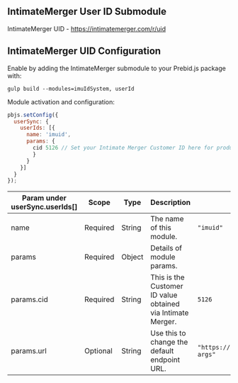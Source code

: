 ## IntimateMerger User ID Submodule

IntimateMerger UID - https://intimatemerger.com/r/uid

## IntimateMerger UID Configuration

Enable by adding the IntimateMerger submodule to your Prebid.js package with:

```
gulp build --modules=imuIdSystem, userId
```

Module activation and configuration:

```javascript
pbjs.setConfig({
  userSync: {
    userIds: [{
      name: 'imuid',
      params: {
        cid 5126 // Set your Intimate Merger Customer ID here for production
        }
      }
    }]
  }
});
```

| Param under userSync.userIds[] | Scope | Type | Description | Example |
| --- | --- | --- | --- | --- |
| name | Required | String | The name of this module. | `"imuid"` |
| params | Required | Object | Details of module params. | |
| params.cid | Required | String | This is the Customer ID value obtained via Intimate Merger. | `5126` |
| params.url | Optional | String | Use this to change the default endpoint URL. | `"https://somedomain.some/somepath?args"` |
